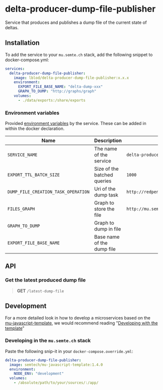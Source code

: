 # delta-producer-dump-file-publisher

Service that produces and publishes a dump file of the current state of deltas.

## Installation

To add the service to your `mu.semte.ch` stack, add the following snippet to docker-compose.yml:

```yaml
services:
  delta-producer-dump-file-publisher:
    image: lblod/delta-producer-dump-file-publisher:x.x.x
    environment:
      EXPORT_FILE_BASE_NAME: "delta-dump-xxx"
      GRAPH_TO_DUMP: "http://graphs/graph"
    volumes:
      - ./data/exports:/share/exports
```

### Environment variables

Provided [environment variables](https://docs.docker.com/compose/environment-variables/) by the service. These can be added in within the docker declaration.

| Name                                | Description                 | Default                                 |
| ----------------------------------- | --------------------------- | --------------------------------------- |
| `SERVICE_NAME`                      | The name of the service     | `delta-producer-dump-file-publisher`    |
| `EXPORT_TTL_BATCH_SIZE`             | Size of the batched queries | `1000`                                  |
| `DUMP_FILE_CREATION_TASK_OPERATION` | Uri of the dump task        | `http://redpencil.data.gift/id/jobs/concept/TaskOperation/deltas/deltaDumpFileCreation` |
| `FILES_GRAPH`                       | Graph to store the file     | `http://mu.semte.ch/graphs/system/jobs` |
| `GRAPH_TO_DUMP`                     | Graph to dump in file       |                                         |
| `EXPORT_FILE_BASE_NAME`             | Base name of the dump file  |                                         |


## API

### Get the latest produced dump file

> **GET** `/latest-dump-file`

## Development

For a more detailed look in how to develop a microservices based on
the [mu-javascript-template](https://github.com/mu-semtech/mu-javascript-template), we would recommend
reading "[Developing with the template](https://github.com/mu-semtech/mu-javascript-template#developing-with-the-template)"

### Developing in the `mu.semte.ch` stack

Paste the following snip-it in your `docker-compose.override.yml`:

````yaml  
delta-producer-dump-file-publisher:
  image: semtech/mu-javascript-template:1.4.0
  environment:
    NODE_ENV: "development"
  volumes:
    - /absolute/path/to/your/sources/:/app/
````
